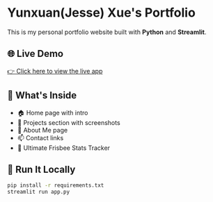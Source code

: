 # Yunxuan(Jesse) Xue's Portfolio

This is my personal portfolio website built with **Python** and **Streamlit**.

## 🌐 Live Demo

[👉 Click here to view the live app](https://yunxuan-portfolio.streamlit.app)

## 📁 What's Inside

- 🏠 Home page with intro
- 📂 Projects section with screenshots
- 👤 About Me page
- 📫 Contact links
- 🥏 Ultimate Frisbee Stats Tracker

## 🚀 Run It Locally

```bash
pip install -r requirements.txt
streamlit run app.py
